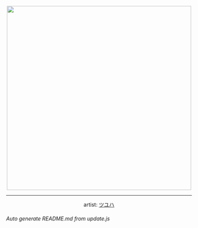 
<p align="center">
  <img width="500" src="https://nekos.best/api/v2/neko/0381.png">
  <hr/>
  <center>
    artist: <a href="https://www.pixiv.net/en/artworks/87974870">ツユハ</a>
  </center>
</p>


###### Auto generate README.md from update.js


